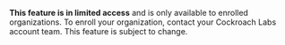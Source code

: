 **This feature is in limited access** and is only available to enrolled organizations. To enroll your organization, contact your Cockroach Labs account team. This feature is subject to change.

